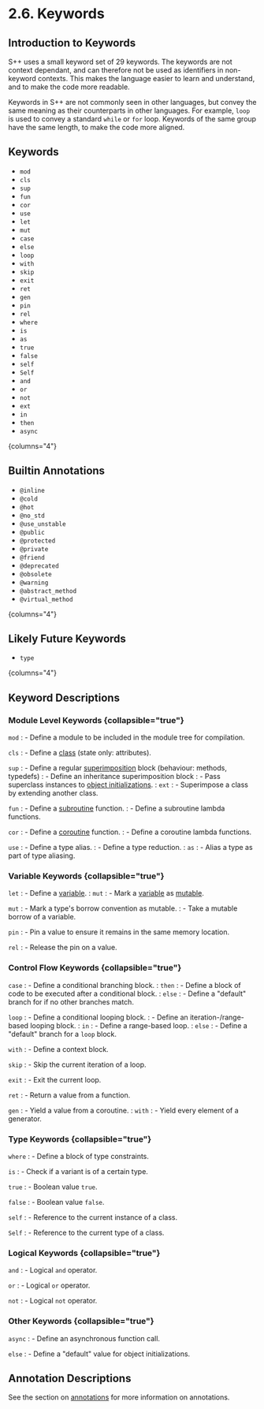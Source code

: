 # 2.6. Keywords

<primary-label ref="header-label"/>

<secondary-label ref="doc-complete"/>

<secondary-label ref="doc-subj-update"/>

## Introduction to Keywords

S++ uses a small keyword set of 29 keywords. The keywords are not context dependant, and can therefore not be used as
identifiers in non-keyword contexts. This makes the language easier to learn and understand, and to make the code more
readable.

Keywords in S++ are not commonly seen in other languages, but convey the same meaning as their counterparts in other
languages. For example, `loop` is used to convey a standard `while` or `for` loop. Keywords of the same group have the
same length, to make the code more aligned.

## Keywords

- `mod`
- `cls`
- `sup`
- `fun`
- `cor`
- `use`
- `let`
- `mut`
- `case`
- `else`
- `loop`
- `with`
- `skip`
- `exit`
- `ret`
- `gen`
- `pin`
- `rel`
- `where`
- `is`
- `as`
- `true`
- `false`
- `self`
- `Self`
- `and`
- `or`
- `not`
- `ext`
- `in`
- `then`
- `async`

{columns="4"}

## Builtin Annotations

- `@inline`
- `@cold`
- `@hot`
- `@no_std`
- `@use_unstable`
- `@public`
- `@protected`
- `@private`
- `@friend`
- `@deprecated`
- `@obsolete`
- `@warning`
- `@abstract_method`
- `@virtual_method`

{columns="4"}

## Likely Future Keywords

- `type`

{columns="4"}

## Keyword Descriptions

### Module Level Keywords {collapsible="true"}

`mod`
: - Define a module to be included in the module tree for compilation.

`cls`
: - Define a [class](7-1-Class-Definition.md) (state only: attributes).

`sup`
: - Define a regular [superimposition](7-2-Superimposition-Definition.md) block (behaviour: methods, typedefs)
: - Define an inheritance superimposition block
: - Pass superclass instances to [object initializations](7-3-Object-Initialization.md).
: `ext`
    : - Superimpose a class by extending another class.

`fun`
: - Define a [subroutine](8-1-Function-Definition.md) function.
: - Define a subroutine lambda functions.

`cor`
: - Define a [coroutine](12-2-Concurrency.md) function.
: - Define a coroutine lambda functions.

`use`
: - Define a type alias.
: - Define a type reduction.
: `as`
    : - Alias a type as part of type aliasing.

### Variable Keywords {collapsible="true"}

`let`
: - Define a [variable](4-1-Variables.md).
: `mut`
    : - Mark a [variable](4-1-Variables.md) as [mutable](4-1-Variables.md#mutability).

`mut`
: - Mark a type's borrow convention as mutable.
: - Take a mutable borrow of a variable.

`pin`
: - Pin a value to ensure it remains in the same memory location.

`rel`
: - Release the pin on a value.

### Control Flow Keywords {collapsible="true"}

`case`
: - Define a conditional branching block.
: `then`
    : - Define a block of code to be executed after a conditional block.
: `else`
    : - Define a "default" branch for if no other branches match.

`loop`
: - Define a conditional looping block.
: - Define an iteration-/range-based looping block.
: `in`
    : - Define a range-based loop.
: `else`
    : - Define a "default" branch for a `loop` block.

`with`
: - Define a context block.

`skip`
: - Skip the current iteration of a loop.

`exit`
: - Exit the current loop.

`ret`
: - Return a value from a function.

`gen`
: - Yield a value from a coroutine.
: `with`
    : - Yield every element of a generator.

### Type Keywords {collapsible="true"}

`where`
: - Define a block of type constraints.

`is`
: - Check if a variant is of a certain type.

`true`
: - Boolean value `true`.

`false`
: - Boolean value `false`.

`self`
: - Reference to the current instance of a class.

`Self`
: - Reference to the current type of a class.

### Logical Keywords {collapsible="true"}

`and`
: - Logical `and` operator.

`or`
: - Logical `or` operator.

`not`
: - Logical `not` operator.

### Other Keywords {collapsible="true"}

`async`
: - Define an asynchronous function call.

`else`
: - Define a "default" value for object initializations.


## Annotation Descriptions
See the section on [annotations](13-4-Annotations.md) for more information on annotations.

